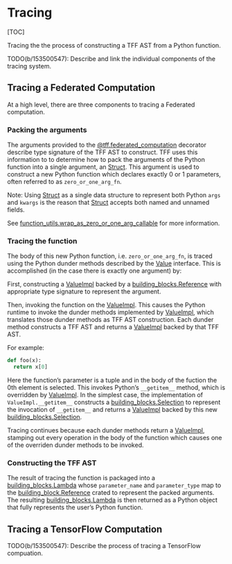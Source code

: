 # Tracing

[TOC]

Tracing the the process of constructing a TFF AST from a Python function.

TODO(b/153500547): Describe and link the individual components of the tracing
system.

## Tracing a Federated Computation

At a high level, there are three components to tracing a Federated computation.

### Packing the arguments

The arguments provided to the [@tff.federated_computation]() decorator describe
type signature of the TFF AST to construct. TFF uses this information to to
determine how to pack the arguments of the Python function into a single
argument, an [Struct](). This argument is used to construct a new Python
function which declares exactly 0 or 1 parameters, often referred to as
`zero_or_one_arg_fn`.

Note: Using [Struct]() as a single data structure to represent both Python
`args` and `kwargs` is the reason that [Struct]() accepts both named and unnamed
fields.

See [function_utils.wrap_as_zero_or_one_arg_callable]() for more information.

### Tracing the function

The body of this new Python function, i.e. `zero_or_one_arg_fn`, is traced using
the Python dunder methods described by the
[Value](https://github.com/tensorflow/federated/tensorflow_federated/python/core/api/value_base.py)
interface. This is accomplished (in the case there is exactly one argument) by:

First, constructing a [ValueImpl]() backed by a [building_blocks.Reference]()
with appropriate type signature to represent the argument.

Then, invoking the function on the [ValueImpl](). This causes the Python runtime
to invoke the dunder methods implemented by [ValueImpl](), which translates
those dunder methods as TFF AST construction. Each dunder method constructs a
TFF AST and returns a [ValueImpl]() backed by that TFF AST.

For example:

```python
def foo(x):
  return x[0]
```

Here the function’s parameter is a tuple and in the body of the fuction the 0th
element is selected. This invokes Python’s `__getitem__` method, which is
overridden by [ValueImpl](). In the simplest case, the implementation of
`ValueImpl.__getitem__` constructs a [building_blocks.Selection]() to represent
the invocation of `__getitem__` and returns a [ValueImpl]() backed by this new
[building_blocks.Selection]().

Tracing continues because each dunder methods return a [ValueImpl](), stamping
out every operation in the body of the function which causes one of the
overriden dunder methods to be invoked.

### Constructing the TFF AST

The result of tracing the function is packaged into a [building_blocks.Lambda]()
whose `parameter_name` and `parameter_type` map to the
[building_block.Reference]() crated to represent the packed arguments. The
resulting [building_blocks.Lambda]() is then returned as a Python object that
fully represents the user’s Python function.

## Tracing a TensorFlow Computation

TODO(b/153500547): Describe the process of tracing a TensorFlow compuation.

